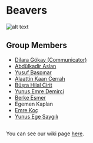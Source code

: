 # Beavers

![alt text](http://assets.nydailynews.com/polopoly_fs/1.1510636.1383918402!/img/httpImage/image.jpg_gen/derivatives/article_750/beaver-laptop.jpg)

## Group Members

* [Dilara Gökay (Communicator)](https://github.com/bounswe/bounswe2018group4/wiki/Dilara-G%C3%B6kay)
* [Abdülkadir Aslan](https://github.com/bounswe/bounswe2018group4/wiki/Kadir-Aslan)
* [Yusuf Başpınar](https://github.com/bounswe/bounswe2018group4/wiki/Yusuf-Başpınar)
* [Alaattin Kaan Cerrah](https://github.com/bounswe/bounswe2018group4/wiki/Alaattin-Kaan-Cerrah)
* [Büşra Hilal Cirit](https://github.com/bounswe/bounswe2018group4/wiki/Busra-Hilal-Cirit)
* [Yunus Emre Demirci](https://github.com/bounswe/bounswe2018group4/wiki/Yunus-Emre-Demirci)
* [Berke Esmer](https://github.com/bounswe/bounswe2018group4/wiki/Berke-Esmer)
* Egemen Kaplan
* [Emre Koç](https://github.com/bounswe/bounswe2018group4/wiki/Emre-KO%C3%87)
* [Yunus Ege Saygılı](https://github.com/bounswe/bounswe2018group4/wiki/Yunus-Ege-Sayg%C4%B1l%C4%B1)

##

You can see our wiki page [here](https://github.com/bounswe/bounswe2018group4/wiki).
